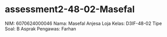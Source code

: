 # assessment2-48-02-Masefal
NIM: 6070624000046
Nama: Masefal Anjesa Loja
Kelas: D3IF-48-02
Tipe Soal: B
Asprak Pengawas: Farhan
